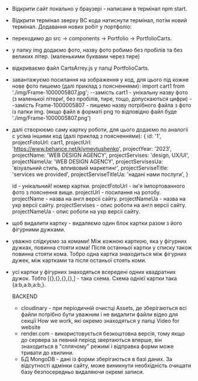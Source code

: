 - Відкрити сайт локально у браузері - написани в термінал npm start.
- Відкрити термінал зверху ВС кода натиснути термінал, потім новий термінал.
  Додавання нових робіт у портфоліо:

- переходимо до src -> components -> Portfolio -> PortfolioCarts.
- у папку img додаємо фото, назву фото робимо без пробілів та без великих літер.
  (маленькими буквами через тире)
- відкриваємо файл CartsArrey.js у папці PortfolioCarts.
- завантажуємо посилання на зображення у код, для цього під кожне нове фото
  пишемо (далі приклад з поясненнями): import cart1 from
  './img/Frame-1000005807.jpg'; --замість cart1 - унікальну назву фото (з
  маленької літери!, без пробілів, тире, тощо, допускаються цифри) --замість
  Frame-1000005807 - пишемо назву потрібного файла з фото із папки img. (якщо
  файл в форматі png то відповідно файл буде './img/Frame-1000005807.png')
- далі створюємо саму картку роботи, для цього додаємо по аналогіі с усіма
  іншими код (далі приклад з поясненнями): { id: '1', projectFotoUrl: cart1,
  projectUrl: 'https://www.behance.net/klymevtushenko', projectYear: '2023',
  projectName: 'WEB DESIGN AGENCY', projectServises: 'design, UX/UI',
  projectNameUa: 'WEB DESIGN AGENCY', projectServisesUa: 'візуальний стиль,
  впливовий маркетинг', projectServiseTitle: 'services we provided',
  projectServiseTitleUa: 'надані нами послуги', }

  id - унікальний! номер картки. projectFotoUrl - ім'я імпортованного фото з
  пояснення вище. projectUrl - посилання на ротобу. projectName - назва на англ
  версіі сайту. projectNameUa - назва на укр версіі сайту. projectServises -
  опис роботи на англ версіі сайту. projectNameUa - опис роботи на укр версіі
  сайту.

- щоб видалити картку - видаляємо один блок картки разом з його фігурними
  дужками.
- уважно слідкуємо за комами! Між кожною карткою, яка у фігурних дужках, повинна
  стояти кома! Після останньої картки у списку також повинна стояти кома. Тобро
  одна картка знаходиться між фігурних дужек, між картками та після останьої
  стоять коми.
- усі картки у фігурних знаходяться всередені одних квадратних дужок. Тобто
  [{},{},{},{},] - така схема. Схема однієї картки така {a:b,a:b,a:b,}.

  BACKEND

  - cloudinary - при періодичній очистці Assets, де зберігаються всі файли
    потрібно бути уважним і не видалити файли відео для секції How we work, які
    окремо знаходяться у папці Video for website
  - render.com - використовується безкоштовна версія, тому якщо до сервера за
    певний період звертаються вперше, він знаходиться в "сплячому" режимі і
    відправка форми може тривати до хвилини.
  - БД MongoDB - дані із форми зберігаються в базі даних. За відсутності адмінки
    сайту, може виникнути необхідність очищати базу безпосередньо видаляючи
    окремі записи.
